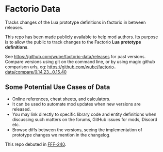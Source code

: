 # Factorio Data
Tracks changes of the Lua prototype definitions in factorio in between releases.

This repo has been made publicly available to help mod authors.
Its purpose is to allow the public to track changes to the Factorio **Lua prototype definitions**.

See https://github.com/wube/factorio-data/releases for past versions.
Compare versions using git on the command line, or by using magic github comparison urls, 
eg: https://github.com/wube/factorio-data/compare/0.14.23...0.15.40

## Some Potential Use Cases of Data

* Online references, cheat sheets, and calculators.
* It can be used to automate mod updates when new versions are released.
* You may link directly to specific library code and entity definitions when discussing such matters on the forums, GitHub issues for mods, Discord etc.
* Browse diffs between the versions, seeing the implementation of prototype changes we mention in the changelog.

This repo debuted in [FFF-240](https://www.factorio.com/blog/post/fff-240).
